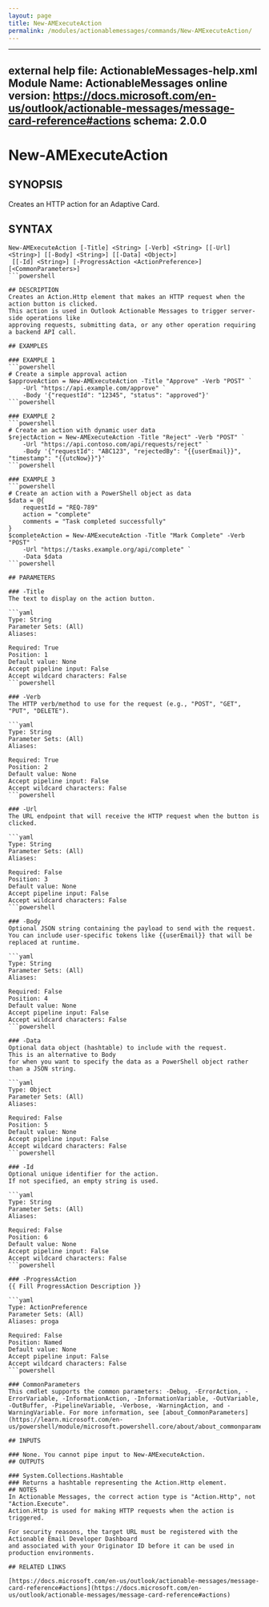```yaml
---
layout: page
title: New-AMExecuteAction
permalink: /modules/actionablemessages/commands/New-AMExecuteAction/
---
```


---
external help file: ActionableMessages-help.xml
Module Name: ActionableMessages
online version: https://docs.microsoft.com/en-us/outlook/actionable-messages/message-card-reference#actions
schema: 2.0.0
---

# New-AMExecuteAction

## SYNOPSIS
Creates an HTTP action for an Adaptive Card.

## SYNTAX

```
New-AMExecuteAction [-Title] <String> [-Verb] <String> [[-Url] <String>] [[-Body] <String>] [[-Data] <Object>]
 [[-Id] <String>] [-ProgressAction <ActionPreference>] [<CommonParameters>]
```powershell

## DESCRIPTION
Creates an Action.Http element that makes an HTTP request when the action button is clicked.
This action is used in Outlook Actionable Messages to trigger server-side operations like
approving requests, submitting data, or any other operation requiring a backend API call.

## EXAMPLES

### EXAMPLE 1
```powershell
# Create a simple approval action
$approveAction = New-AMExecuteAction -Title "Approve" -Verb "POST" `
    -Url "https://api.example.com/approve" `
    -Body '{"requestId": "12345", "status": "approved"}'
```powershell

### EXAMPLE 2
```powershell
# Create an action with dynamic user data
$rejectAction = New-AMExecuteAction -Title "Reject" -Verb "POST" `
    -Url "https://api.contoso.com/api/requests/reject" `
    -Body '{"requestId": "ABC123", "rejectedBy": "{{userEmail}}", "timestamp": "{{utcNow}}"}'
```powershell

### EXAMPLE 3
```powershell
# Create an action with a PowerShell object as data
$data = @{
    requestId = "REQ-789"
    action = "complete"
    comments = "Task completed successfully"
}
$completeAction = New-AMExecuteAction -Title "Mark Complete" -Verb "POST" `
    -Url "https://tasks.example.org/api/complete" `
    -Data $data
```powershell

## PARAMETERS

### -Title
The text to display on the action button.

```yaml
Type: String
Parameter Sets: (All)
Aliases:

Required: True
Position: 1
Default value: None
Accept pipeline input: False
Accept wildcard characters: False
```powershell

### -Verb
The HTTP verb/method to use for the request (e.g., "POST", "GET", "PUT", "DELETE").

```yaml
Type: String
Parameter Sets: (All)
Aliases:

Required: True
Position: 2
Default value: None
Accept pipeline input: False
Accept wildcard characters: False
```powershell

### -Url
The URL endpoint that will receive the HTTP request when the button is clicked.

```yaml
Type: String
Parameter Sets: (All)
Aliases:

Required: False
Position: 3
Default value: None
Accept pipeline input: False
Accept wildcard characters: False
```powershell

### -Body
Optional JSON string containing the payload to send with the request.
You can include user-specific tokens like {{userEmail}} that will be replaced at runtime.

```yaml
Type: String
Parameter Sets: (All)
Aliases:

Required: False
Position: 4
Default value: None
Accept pipeline input: False
Accept wildcard characters: False
```powershell

### -Data
Optional data object (hashtable) to include with the request.
This is an alternative to Body
for when you want to specify the data as a PowerShell object rather than a JSON string.

```yaml
Type: Object
Parameter Sets: (All)
Aliases:

Required: False
Position: 5
Default value: None
Accept pipeline input: False
Accept wildcard characters: False
```powershell

### -Id
Optional unique identifier for the action.
If not specified, an empty string is used.

```yaml
Type: String
Parameter Sets: (All)
Aliases:

Required: False
Position: 6
Default value: None
Accept pipeline input: False
Accept wildcard characters: False
```powershell

### -ProgressAction
{{ Fill ProgressAction Description }}

```yaml
Type: ActionPreference
Parameter Sets: (All)
Aliases: proga

Required: False
Position: Named
Default value: None
Accept pipeline input: False
Accept wildcard characters: False
```powershell

### CommonParameters
This cmdlet supports the common parameters: -Debug, -ErrorAction, -ErrorVariable, -InformationAction, -InformationVariable, -OutVariable, -OutBuffer, -PipelineVariable, -Verbose, -WarningAction, and -WarningVariable. For more information, see [about_CommonParameters](https://learn.microsoft.com/en-us/powershell/module/microsoft.powershell.core/about/about_commonparameters).

## INPUTS

### None. You cannot pipe input to New-AMExecuteAction.
## OUTPUTS

### System.Collections.Hashtable
### Returns a hashtable representing the Action.Http element.
## NOTES
In Actionable Messages, the correct action type is "Action.Http", not "Action.Execute".
Action.Http is used for making HTTP requests when the action is triggered.

For security reasons, the target URL must be registered with the Actionable Email Developer Dashboard
and associated with your Originator ID before it can be used in production environments.

## RELATED LINKS

[https://docs.microsoft.com/en-us/outlook/actionable-messages/message-card-reference#actions](https://docs.microsoft.com/en-us/outlook/actionable-messages/message-card-reference#actions)


